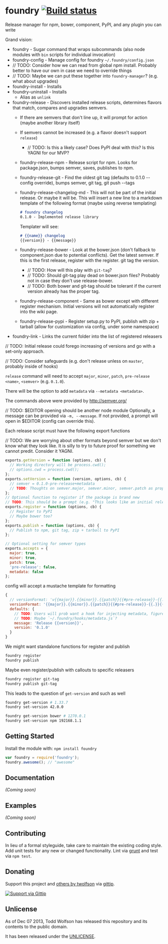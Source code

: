 # foundry [![Build status](https://travis-ci.org/twolfson/foundry.png?branch=master)](https://travis-ci.org/twolfson/foundry)

Release manager for npm, bower, component, PyPI, and any plugin you can write

Grand vision:

- foundry - Sugar command that wraps subcommands (also node modules with `bin` scripts for individual invocation)
- foundry-config - Manage config for foundry `~/.foundry/config.json`
- // TODO: Consider how we can read from global npm install. Probably better to have our own in case we need to override things
- // TODO: Maybe we can put these together into `foundry-manager`? (e.g. what about upgrades)
- foundry-install - Installs
- foundry-uninstall - Installs
    - Alias as `unlink`
- foundry-release - Discovers installed release scripts, determines flavors that match, compares and upgrades semvers.
    - If there are semvers that don't line up, it will prompt for action (maybe another library itself)
    - If semvers cannot be increased (e.g. a flavor doesn't support `release`)
        - // TODO: Is this a likely case? Does PyPI deal with this? Is this YAGNI for our MVP?
    - foundry-release-npm - Release script for npm. Looks for package.json, bumps semver, saves, publishes to npm.
    - foundry-release-git - Find the oldest git tag (defaults to 0.1.0 -- config override), bumps semver, git tag, git push --tags
    - foundry-release-changelog-md - This will not be part of the initial release. Or maybe it will be. This will insert a new line to a markdown template of the following format (maybe using reverse templating)

        ```markdown
        # foundry changelog
        0.1.0 - Implemented release library
        ```

        Templater will see:

        ```markdown
        # {{name}} changelog
        {{version}} - {{message}}
        ```

    - foundry-release-bower - Look at the bower.json (don't fallback to component.json due to potential conflicts). Get the latest semver. If this is the first release, register with the register. git tag the version.
        - // TODO: How will this play with `git-tag`?
        - // TODO: Should git-tag play dead on bower.json files? Probably not in case they don't use release-bower.
        - // TODO: Both bower and git-tag should be tolerant if the current version already has the proper tag.
    - foundry-release-component - Same as bower except with different register mechanism. Initial versions will not automatically register into the wiki page.
    - foundry-release-pypi - Register setup.py to PyPI, publish with zip + tarball (allow for customization via config, under some namespace)
- foundry-link - Links the current folder into the list of registered releasers

// TODO: Initial release could forego increasing of versions and go with a set-only approach.

// TODO: Consider safeguards (e.g. don't release unless on `master`, probably inside of hooks)

`release` command will need to accept `major`, `minor`, `patch`, `pre-release <name>`, `<semver>` (e.g. `0.1.0`).

There will be the option to add `metadata` via `--metadata <metadata>`.

The commands above were provided by http://semver.org/

// TODO: $EDITOR opening should be another node module
Optionally, a message can be provided via `-m, --message`. If not provided, a prompt will open in $EDITOR (config can override this).

Each release script must have the following export functions

// TODO: We are worrying about other formats beyond semver but we don't know what they look like. It is silly to try to future proof for something we cannot predit. Consider it YAGNI.

```js
exports.getVersion = function (options, cb) {
  // Working directory will be process.cwd();
  // options.cwd = process.cwd();
};
exports.setVersion = function (version, options, cb) {
  // semver = 0.1.0-pre-release+metadata
  // TODO: Thoughts on semver.major, semver.minor, semver.patch as properties?
};
// Optional function to register if the package is brand new
// TODO: This should be a prompt (e.g. "This looks like an initial release. Should we register to the appropriate registries? [Y/n]
exports.register = function (options, cb) {
  // Register to PyPI
  // Maybe bower too?
};
exports.publish = function (options, cb) {
  // Publish to npm, git tag, zip + tarball to PyPI
};

// Optional setting for semver types
exports.accepts = {
  major: true,
  minor: true,
  patch: true,
  'pre-release': false,
  metadata: false
};
```

config will accept a mustache template for formatting

```js
{
  // versionFormat: 'v{{major}}.{{minor}}.{{patch}}{{#pre-release}}-{{.}}{{/pre-release}}{{#metadata}}+{{.}}{{/metadata}}',
  versionFormat: '{{major}}.{{minor}}.{{patch}}{{#pre-release}}-{{.}}{{/pre-release}}{{#metadata}}+{{.}}{{/metadata}}',
  defaults: {
    // TODO: Users will prob want a hook for injecting metadata, figure that out.
    // TODO: Maybe `~/.foundry/hooks/metadata.js`?
    message: 'Release {{version}}',
    version: '0.1.0'
  }
}
```

We might want standalone functions for register and publish

```bash
foundry register
foundry publish
```

Maybe even register/publish with callouts to specific releasers

```bash
foundry register git-tag
foundry publish git-tag
```

This leads to the question of `get-version` and such as well

```bash
foundry get-version # 1.33.7
foundry set-version 42.0.0

foundry get-version bower # 1270.0.1
foundry set-version npm 192168.1.1
```

## Getting Started
Install the module with: `npm install foundry`

```javascript
var foundry = require('foundry');
foundry.awesome(); // "awesome"
```

## Documentation
_(Coming soon)_

## Examples
_(Coming soon)_

## Contributing
In lieu of a formal styleguide, take care to maintain the existing coding style. Add unit tests for any new or changed functionality. Lint via [grunt](https://github.com/gruntjs/grunt) and test via `npm test`.

## Donating
Support this project and [others by twolfson][gittip] via [gittip][].

[![Support via Gittip][gittip-badge]][gittip]

[gittip-badge]: https://rawgithub.com/twolfson/gittip-badge/master/dist/gittip.png
[gittip]: https://www.gittip.com/twolfson/

## Unlicense
As of Dec 07 2013, Todd Wolfson has released this repository and its contents to the public domain.

It has been released under the [UNLICENSE][].

[UNLICENSE]: UNLICENSE
